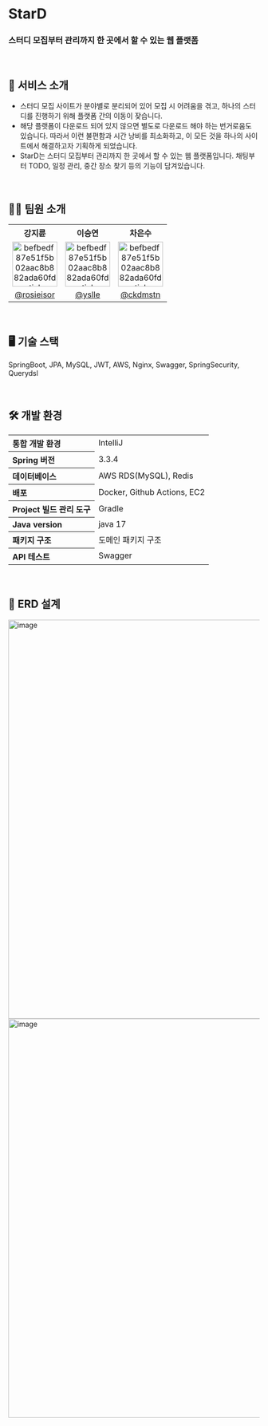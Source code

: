 # StarD

### 스터디 모집부터 관리까지 한 곳에서 할 수 있는 웹 플랫폼

<br/>

## **📙 서비스 소개**
- 스터디 모집 사이트가 분야별로 분리되어 있어 모집 시 어려움을 겪고, 하나의 스터디를 진행하기 위해 플랫폼 간의 이동이 잦습니다.
- 해당 플랫폼이 다운로드 되어 있지 않으면 별도로 다운로드 해야 하는 번거로움도 있습니다. 따라서 이런 불편함과 시간 낭비를 최소화하고, 이 모든 것을 하나의 사이트에서 해결하고자 기획하게 되었습니다.
- StarD는 스터디 모집부터 관리까지 한 곳에서 할 수 있는 웹 플랫폼입니다.
채팅부터 TODO, 일정 관리, 중간 장소 찾기 등의 기능이 담겨있습니다.

<br/>

## 👩‍💻 팀원 소개

<table style="width: 100%; text-align: center; border-collapse: collapse;">
  <tr>
    <th style="text-align: center;">강지륜</th>
    <th style="text-align: center;">이승연</th>
    <th style="text-align: center;">차은수</th>
  </tr>
  <tr>
    <td>
      <img src="https://github.com/user-attachments/assets/f9fca964-e4bf-44d5-bdf8-8ce925c82bb5" 
           alt="befbedf87e51f5b02aac8b882ada60fd-sticker" 
           border="0" 
           width="90px">
    </td>
    <td>
      <img src="https://github.com/user-attachments/assets/f9fca964-e4bf-44d5-bdf8-8ce925c82bb5" 
           alt="befbedf87e51f5b02aac8b882ada60fd-sticker" 
           border="0" 
           width="90px">
    </td>
    <td>
      <img src="https://github.com/user-attachments/assets/f9fca964-e4bf-44d5-bdf8-8ce925c82bb5" 
           alt="befbedf87e51f5b02aac8b882ada60fd-sticker" 
           border="0" 
           width="90px">
    </td>
  </tr>
  <tr>
    <td>
      <a href="https://github.com/rosieisor" target="_blank">@rosieisor</a>
    </td>
    <td>
      <a href="https://github.com/yslle" target="_blank">@yslle</a>
    </td>
    <td>
      <a href="https://github.com/ckdmstn" target="_blank">@ckdmstn</a>
    </td>
  </tr>
</table>

<br/>

## 🖥️ **기술 스택**

SpringBoot, JPA, MySQL, JWT, AWS, Nginx, Swagger, SpringSecurity, Querydsl

<br/>

## 🛠️ 개발 환경

<table style="width: 100%; text-align: left; border-collapse: collapse;">
  <tr>
    <th style="text-align: left;">통합 개발 환경</th>
    <td>IntelliJ</td>
  </tr>
  <tr>
    <th style="text-align: left;">Spring 버전</th>
    <td>3.3.4</td>
  </tr>
  <tr>
    <th style="text-align: left;">데이터베이스</th>
    <td>AWS RDS(MySQL), Redis</td>
  </tr>
  <tr>
    <th style="text-align: left;">배포</th>
    <td>Docker, Github Actions, EC2</td>
  </tr>
  <tr>
    <th style="text-align: left;">Project 빌드 관리 도구</th>
    <td>Gradle</td>
  </tr>
  <tr>
    <th style="text-align: left;">Java version</th>
    <td>java 17</td>
  </tr>
  <tr>
    <th style="text-align: left;">패키지 구조</th>
    <td>도메인 패키지 구조</td>
  </tr>
  <tr>
    <th style="text-align: left;">API 테스트</th>
    <td>Swagger</td>
  </tr>
</table>

<br/>

## 🔧 ERD 설계

<img src="https://github.com/user-attachments/assets/3fc2b3e2-1931-42dc-9e72-0cfdff6012ac" alt="image" width="800px">
<img src="https://github.com/user-attachments/assets/e2a09027-e20c-4fa5-a9d3-b1b911e2841b" alt="image" width="800px">

